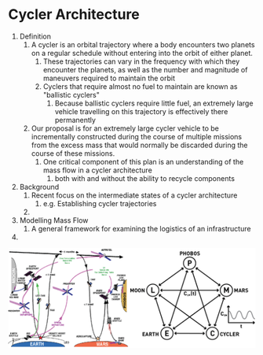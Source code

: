 # Cycler Architecture

1. Definition
   1. A cycler is an orbital trajectory where a body encounters two planets on a regular schedule without entering into the orbit of either planet. 
      1. These trajectories can vary in the frequency with which they encounter the planets, as well as the number and magnitude of maneuvers required to maintain the orbit
      2. Cyclers that require almost no fuel to maintain are known as "ballistic cyclers"
         1. Because ballistic cyclers require little fuel, an extremely large vehicle travelling on this trajectory is effectively there permanently
   2. Our proposal is for an extremely large cycler vehicle to be incrementally constructed during the course of multiple missions from the excess mass that would normally be discarded during the course of these missions. 
      1. One critical component of this plan is an understanding of the mass flow in a cycler architecture
         1. both with and without the ability to recycle components
2. Background
   1. Recent focus on the intermediate states of a cycler architecture
      1. e.g. Establishing cycler trajectories 
   2. ​
3. Modelling Mass Flow
   1. A general framework for examining the logistics of an infrastructure
4. ​



![Cycler Optimization](./Media/cycler_opt.png)